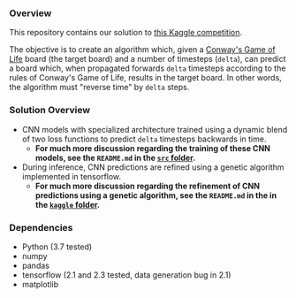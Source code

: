 ### Overview

This repository contains our solution to [this Kaggle competition](https://www.kaggle.com/c/conways-reverse-game-of-life-2020).

The objective is to create an algorithm which, given a [Conway's Game of Life](https://en.wikipedia.org/wiki/Conway%27s_Game_of_Life) board (the target board) and a number of timesteps (`delta`), can predict a board which, when propagated forwards `delta` timesteps according to the rules of Conway's Game of Life, results in the target board. In other words, the algorithm must "reverse time" by `delta` steps.

### Solution Overview

- CNN models with specialized architecture trained using a dynamic blend of two loss functions to predict `delta` timesteps backwards in time.
    * **For much more discussion regarding the training of these CNN models, see the `README.md` in the [`src` folder](https://github.com/morgannewellsun/Reverse-Conway/tree/master/src).**
- During inference, CNN predictions are refined using a genetic algorithm implemented in tensorflow.
    * **For much more discussion regarding the refinement of CNN predictions using a genetic algorithm, see the `README.md` in the in the [`kaggle` folder](https://github.com/morgannewellsun/Reverse-Conway/tree/master/kaggle).**

### Dependencies

- Python (3.7 tested)
- numpy
- pandas
- tensorflow (2.1 and 2.3 tested, data generation bug in 2.1)
- matplotlib

